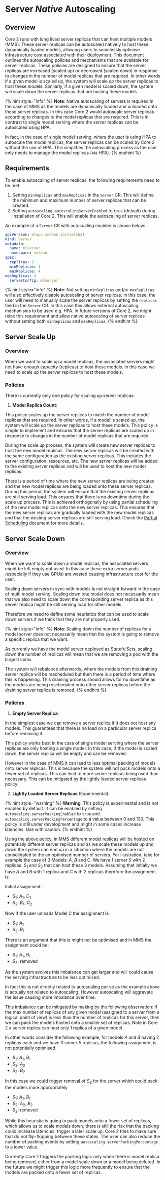# Server _Native_ Autoscaling

## Overview
Core 2 runs with long lived server replicas that can host multiple models (MMS). These server replicas can be autoscaled natively to host these dynamically loaded models, allowing users to seamlessly optimise infrastructure cost associated with their deployment. This document outlines the autoscaling policies and mechanisms that are available for server replicas. These policies are designed to ensure that the server replicas are increased (scaled up) or decreased (scaled down) in response to changes in the number of model replicas that are required. In other words if a given model is scaled up, the system will scale up the server replicas to host these models. Similarly, if a given model is scaled down, the system will scale down the server replicas that are hosting these models.

{% hint style="info" %}
**Note**: Native autoscaling of servers is required in the case of MMS as the models are dynamically loaded and unloaded onto these server replicas. In this case Core 2 would autoscale server replicas according to changes to the model replicas that are required. This is in contrast to single model serving where the server replicas can be autoscaled using HPA.

In fact, in the case of single model serving, where the user is using HPA to autoscale the model replicas, the server replicas can be scaled by Core 2 without the use of HPA. This simplifies the autoscaling process as the user only needs to manage the model replicas (via HPA).
{% endhint %}

## Requirements

To enable autoscaling of server replicas, the following requirements need to be met:
1. Setting `minReplicas` and `maxReplicas` in the `Server` CR. This will define the minimum and maximum number of server replicas that can be created.
2. Setting `autoscaling.autoscalingServerEnabled` to `true` (default) during installation of Core 2. This will enable the autoscaling of server replicas.

An example of a `Server` CR with autoscaling enabled is shown below:

```yaml
apiVersion: mlops.seldon.io/v1alpha1
kind: Server
metadata:
  name: mlserver
  namespace: seldon
spec:
  replicas: 2
  minReplicas: 1
  maxReplicas: 4
maxReplicas: 4
  serverConfig: mlserver
```

{% hint style="info" %}
**Note**: Not setting `minReplicas` and/or `maxReplicas` will also effectively disable autoscaling of server replicas. In this case, the user will need to manually scale the server replicas by setting the `replicas` field in the `Server` CR. In this case this allows external autoscaling mechanisms to be used e.g. HPA. In future versions of Core 2, we might relax this requirement and allow native autoscaling of server replicas without setting both `minReplicas` and `maxReplicas`.
{% endhint %}

## Server Scale Up

### Overview

When we want to scale up a model replicas, the associated servers might not have enough capacity (replicas) to host these models. In this case we need to scale up the server replicas to host these models.

### Policies
There is currently only one policy for scaling up server replicas:
1. **Model Replica Count**:
    
This policy scales up the server replicas to match the number of model replicas that are required. In other words, if a model is scaled up, the system will scale up the server replicas to host these models. This policy is simple to implement and ensures that the server replicas are scaled up in response to changes in the number of model replicas that are required.

During the scale up process, the system will create new server replicas to host the new model replicas. The new server replicas will be created with the same configuration as the existing server replicas. This includes the server configuration, resources, etc. The new server replicas will be added to the existing server replicas and will be used to host the new model replicas. 

There is a period of time where the new server replicas are being created and the new model replicas are being loaded onto these server replicas. During this period, the system will ensure that the existing server replicas are still serving load. This ensures that there is no downtime during the scale up process. This is achieved orthogonally by using partial scheduling of the new model replicas onto the new server replicas. This ensures that the new server replicas are gradually loaded with the new model replicas and that the existing server replicas are still serving load. Check the [Partial Scheduling](../models/scheduling.md) document for more details.

## Server Scale Down

### Overview

When we want to scale down a model replicas, the associated servers might be left empty not used. In this case these extra server pods (especially if they use GPUs) are wasted causing infrastructure cost for the user.

Scaling down servers in sync with models is not straight forward in the case of multi model serving. Scaling down one model does not necessarily mean that we also need to scale down the corresponding server replica as this server replica might be still serving load for other models. 

Therefore we need to define some heuristics that can be used to scale down servers if we think that they are not properly used.

{% hint style="info" %}
**Note**: Scaling down the number of replicas for a model server does not necessarily mean that the system is going to remove a specific replica that we want. 

As currently we have the model server deployed as StatefulSets, scaling down the number of replicas will mean that we are removing a pod with the largest index.

The system will rebalance afterwards, where the models from this draining server replica will be rescheduled but then there is a period of time where this is happening. This draining process should allows for no downtime as the models are being rescheduled onto other server replicas before the draining server replica is removed.
{% endhint %}

### Policies

1. **Empty Server Replica**:
    
In the simplest case we can remove a server replica if it does not host any models. This guarantees that there is no load on a particular server replica before removing it.

This policy works best in the case of single model serving where the server replicas are only hosting a single model. In this case, if the model is scaled down, the server replica will be empty and can be removed.

However in the case of MMS it can lead to less optimal packing of models onto server replicas. This is because the system will not pack models onto a fewer set of replicas. This can lead to more server replicas being used than necessary. This can be mitigated by the lightly loaded server replicas policy.    
    
2. **Lightly Loaded Server Replicas** (Experimental):

{% hint style="warning" %}
**Warning**: This policy is experimental and is not enabled by default. It can be enabled by setting `autoscaling.serverPackingEnabled` to `true` and `autoscaling.serverPackingPercentage` to a value between 0 and 100. This policy is still under development and might in some cases increase latencies. Use with caution.
{% endhint %}

Using the above policy, in MMS different model replicas will be hosted on potentially different server replicas and as we scale these models up and down the system can end up in a situation where the models are not consolidated to the an optimised number of servers. For illustration, take for example the case of 3 Models: $A$, $B$ and $C$. We have 1 server $S$ with 2 replicas: $S_1$ and $S_2$ that can host these 3 models. Assuming that initially we have $A$ and $B$ with 1 replica and $C$ with 2 replicas therefore the assignment is:
    
Initial assignment:

- $S_1$: $A_1$, $C_1$
- $S_2$: $B_1$, $C_2$
    
Now if the user unloads Model $C$ the assignment is:
    
- $S_1$: $A_1$
- $S_2$: $B_1$
    
There is an argument that this is might not be optimised and in MMS the assignment could be:
    
- $S_1$: $A_1$, $B_1$
- $S_2$: removed

As the system evolves this imbalance can get larger and will could cause the serving infrastructure to be less optimised. 

In fact this is not directly related to autoscaling per se as the example above is actually not related to autoscaling. However autoscaling will aggravate the issue causing more imbalance over time.

This imbalance can be mitigated by making by the following observation: If the max number of replicas of any given model (assigned to a server from a logical point of view) is less than the number of replicas for this server, then we can pack the models hosted onto a smaller set of replicas. Note in Core 2 a server replica can host only 1 replica of a given model.

In other words consider the following example, for models $A$ and $B$ having 2 replicas each and we have 3 server $S$ replicas, the following assignment is not potentially optimised.


- $S_1$: $A_1$, $B_1$
- $S_2$: $A_2$
- $S_3$: $B_2$

In this case we could trigger removal of $S_3$ for the server which could pack the models more appropriately

- $S_1$: $A_1$, $B_1$
- $S_2$: $A_2$, $B_2$
- $S_3$: removed

While this heuristic is going to pack models onto a fewer set of replicas, which allows us to scale models down, there is still the risk that the packing could increase latencies, trigger a later scale up. Core 2 tries to make sure that do not flip-flopping between these states. The user can also reduce the number of packing events by setting `autoscaling.serverPackingPercentage` to a lower value.

Currently Core 2 triggers the packing logic only when there is model replica being removed, either from a model scale down or a model being deleted. In the future we might trigger this logic more frequently to ensure that the models are packed onto a fewer set of replicas.
